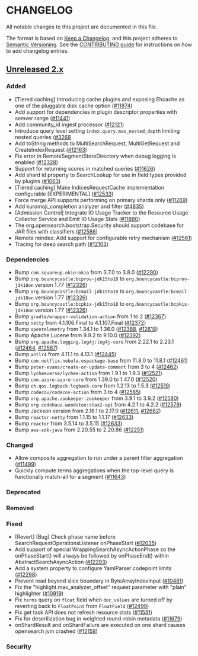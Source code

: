# CHANGELOG
All notable changes to this project are documented in this file.

The format is based on [Keep a Changelog](https://keepachangelog.com/en/1.0.0/), and this project adheres to [Semantic Versioning](https://semver.org/spec/v2.0.0.html). See the [CONTRIBUTING guide](./CONTRIBUTING.md#Changelog) for instructions on how to add changelog entries.

## [Unreleased 2.x]
### Added
- [Tiered caching] Introducing cache plugins and exposing Ehcache as one of the pluggable disk cache option ([#11874](https://github.com/opensearch-project/OpenSearch/pull/11874))
- Add support for dependencies in plugin descriptor properties with semver range ([#11441](https://github.com/opensearch-project/OpenSearch/pull/11441))
- Add community_id ingest processor ([#12121](https://github.com/opensearch-project/OpenSearch/pull/12121))
- Introduce query level setting `index.query.max_nested_depth` limiting nested queries ([#3268](https://github.com/opensearch-project/OpenSearch/issues/3268)
- Add toString methods to MultiSearchRequest, MultiGetRequest and CreateIndexRequest ([#12163](https://github.com/opensearch-project/OpenSearch/pull/12163))
- Fix error in RemoteSegmentStoreDirectory when debug logging is enabled ([#12328](https://github.com/opensearch-project/OpenSearch/pull/12328))
- Support for returning scores in matched queries ([#11626](https://github.com/opensearch-project/OpenSearch/pull/11626))
- Add shard id property to SearchLookup for use in field types provided by plugins ([#1063](https://github.com/opensearch-project/OpenSearch/pull/1063))
- [Tiered caching] Make IndicesRequestCache implementation configurable [EXPERIMENTAL] ([#12533](https://github.com/opensearch-project/OpenSearch/pull/12533))
- Force merge API supports performing on primary shards only ([#11269](https://github.com/opensearch-project/OpenSearch/pull/11269))
- Add kuromoji_completion analyzer and filter ([#4835](https://github.com/opensearch-project/OpenSearch/issues/4835))
- [Admission Control] Integrate IO Usage Tracker to the Resource Usage Collector Service and Emit IO Usage Stats ([#11880](https://github.com/opensearch-project/OpenSearch/pull/11880))
- The org.opensearch.bootstrap.Security should support codebase for JAR files with classifiers ([#12586](https://github.com/opensearch-project/OpenSearch/issues/12586))
- Remote reindex: Add support for configurable retry mechanism ([#12561](https://github.com/opensearch-project/OpenSearch/pull/12561))
- Tracing for deep search path ([#12103](https://github.com/opensearch-project/OpenSearch/pull/12103))

### Dependencies
- Bump `com.squareup.okio:okio` from 3.7.0 to 3.8.0 ([#12290](https://github.com/opensearch-project/OpenSearch/pull/12290))
- Bump `org.bouncycastle:bcprov-jdk15to18` to `org.bouncycastle:bcprov-jdk18on` version 1.77 ([#12326](https://github.com/opensearch-project/OpenSearch/pull/12326))
- Bump `org.bouncycastle:bcmail-jdk15to18` to `org.bouncycastle:bcmail-jdk18on` version 1.77 ([#12326](https://github.com/opensearch-project/OpenSearch/pull/12326))
- Bump `org.bouncycastle:bcpkix-jdk15to18` to `org.bouncycastle:bcpkix-jdk18on` version 1.77 ([#12326](https://github.com/opensearch-project/OpenSearch/pull/12326))
- Bump `gradle/wrapper-validation-action` from 1 to 2 ([#12367](https://github.com/opensearch-project/OpenSearch/pull/12367))
- Bump `netty` from 4.1.106.Final to 4.1.107.Final ([#12372](https://github.com/opensearch-project/OpenSearch/pull/12372))
- Bump `opentelemetry` from 1.34.1 to 1.36.0 ([#12388](https://github.com/opensearch-project/OpenSearch/pull/12388), [#12618](https://github.com/opensearch-project/OpenSearch/pull/12618))
- Bump Apache Lucene from 9.9.2 to 9.10.0 ([#12392](https://github.com/opensearch-project/OpenSearch/pull/12392))
- Bump `org.apache.logging.log4j:log4j-core` from 2.22.1 to 2.23.1 ([#12464](https://github.com/opensearch-project/OpenSearch/pull/12464), [#12587](https://github.com/opensearch-project/OpenSearch/pull/12587))
- Bump `antlr4` from 4.11.1 to 4.13.1 ([#12445](https://github.com/opensearch-project/OpenSearch/pull/12445))
- Bump `com.netflix.nebula.ospackage-base` from 11.8.0 to 11.8.1 ([#12461](https://github.com/opensearch-project/OpenSearch/pull/12461))
- Bump `peter-evans/create-or-update-comment` from 3 to 4 ([#12462](https://github.com/opensearch-project/OpenSearch/pull/12462))
- Bump `lycheeverse/lychee-action` from 1.9.1 to 1.9.3 ([#12521](https://github.com/opensearch-project/OpenSearch/pull/12521))
- Bump `com.azure:azure-core` from 1.39.0 to 1.47.0 ([#12520](https://github.com/opensearch-project/OpenSearch/pull/12520))
- Bump `ch.qos.logback:logback-core` from 1.2.13 to 1.5.3 ([#12519](https://github.com/opensearch-project/OpenSearch/pull/12519))
- Bump `codecov/codecov-action` from 3 to 4 ([#12585](https://github.com/opensearch-project/OpenSearch/pull/12585))
- Bump `org.apache.zookeeper:zookeeper` from 3.9.1 to 3.9.2 ([#12580](https://github.com/opensearch-project/OpenSearch/pull/12580))
- Bump `org.codehaus.woodstox:stax2-api` from 4.2.1 to 4.2.2 ([#12579](https://github.com/opensearch-project/OpenSearch/pull/12579))
- Bump Jackson version from 2.16.1 to 2.17.0 ([#12611](https://github.com/opensearch-project/OpenSearch/pull/12611), [#12662](https://github.com/opensearch-project/OpenSearch/pull/12662))
- Bump `reactor-netty` from 1.1.15 to 1.1.17 ([#12633](https://github.com/opensearch-project/OpenSearch/pull/12633))
- Bump `reactor` from 3.5.14 to 3.5.15 ([#12633](https://github.com/opensearch-project/OpenSearch/pull/12633))
- Bump `aws-sdk-java` from 2.20.55 to 2.20.86 ([#12251](https://github.com/opensearch-project/OpenSearch/pull/12251))

### Changed
- Allow composite aggregation to run under a parent filter aggregation ([#11499](https://github.com/opensearch-project/OpenSearch/pull/11499))
- Quickly compute terms aggregations when the top-level query is functionally match-all for a segment ([#11643](https://github.com/opensearch-project/OpenSearch/pull/11643))

### Deprecated

### Removed

### Fixed
- [Revert] [Bug] Check phase name before SearchRequestOperationsListener onPhaseStart ([#12035](https://github.com/opensearch-project/OpenSearch/pull/12035))
- Add support of special WrappingSearchAsyncActionPhase so the onPhaseStart() will always be followed by onPhaseEnd() within AbstractSearchAsyncAction ([#12293](https://github.com/opensearch-project/OpenSearch/pull/12293))
- Add a system property to configure YamlParser codepoint limits ([#12298](https://github.com/opensearch-project/OpenSearch/pull/12298))
- Prevent read beyond slice boundary in ByteArrayIndexInput ([#10481](https://github.com/opensearch-project/OpenSearch/issues/10481))
- Fix the "highlight.max_analyzer_offset" request parameter with "plain" highlighter ([#10919](https://github.com/opensearch-project/OpenSearch/pull/10919))
- Fix `terms` query on `float` field when `doc_values` are turned off by reverting back to `FloatPoint` from `FloatField` ([#12499](https://github.com/opensearch-project/OpenSearch/pull/12499))
- Fix get task API does not refresh resource stats ([#11531](https://github.com/opensearch-project/OpenSearch/pull/11531))
- Fix for deserilization bug in weighted round-robin metadata ([#11679](https://github.com/opensearch-project/OpenSearch/pull/11679))
- onShardResult and onShardFailure are executed on one shard causes opensearch jvm crashed ([#12158](https://github.com/opensearch-project/OpenSearch/pull/12158))

### Security

[Unreleased 2.x]: https://github.com/opensearch-project/OpenSearch/compare/2.12...2.x
